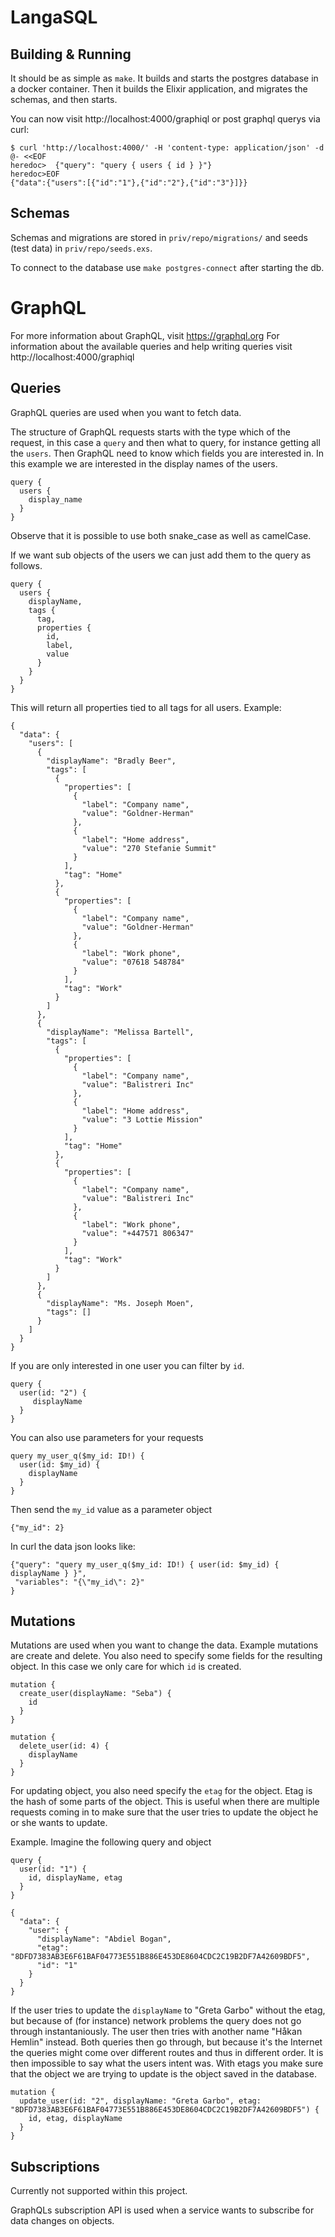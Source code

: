 # LangaSQL

## Building & Running

It should be as simple as `make`.  It builds and starts the postgres
database in a docker container.  Then it builds the Elixir
application, and migrates the schemas, and then starts.

You can now visit http://localhost:4000/graphiql
or post graphql querys via curl:

    $ curl 'http://localhost:4000/' -H 'content-type: application/json' -d @- <<EOF
    heredoc>  {"query": "query { users { id } }"}
    heredoc>EOF
    {"data":{"users":[{"id":"1"},{"id":"2"},{"id":"3"}]}}

## Schemas

Schemas and migrations are stored in `priv/repo/migrations/` and seeds
(test data) in `priv/repo/seeds.exs`.

To connect to the database use `make postgres-connect` after starting the db.

# GraphQL

For more information about GraphQL, visit https://graphql.org
For information about the available queries and help writing queries
visit http://localhost:4000/graphiql

## Queries

GraphQL queries are used when you want to fetch data.

The structure of GraphQL requests starts with the type which of the
request, in this case a `query` and then what to query, for instance
getting all the `users`. Then GraphQL need to know which fields you
are interested in. In this example we are interested in the display
names of the users.

```
query {
  users {
    display_name
  }
}
```

Observe that it is possible to use both snake_case as well as
camelCase.

If we want sub objects of the users we can just add them to the query as follows.

```
query {
  users {
    displayName,
    tags {
      tag,
      properties {
        id,
        label,
        value
      }
    }
  }
}
```

This will return all properties tied to all tags for all users.
Example:

```
{
  "data": {
    "users": [
      {
        "displayName": "Bradly Beer",
        "tags": [
          {
            "properties": [
              {
                "label": "Company name",
                "value": "Goldner-Herman"
              },
              {
                "label": "Home address",
                "value": "270 Stefanie Summit"
              }
            ],
            "tag": "Home"
          },
          {
            "properties": [
              {
                "label": "Company name",
                "value": "Goldner-Herman"
              },
              {
                "label": "Work phone",
                "value": "07618 548784"
              }
            ],
            "tag": "Work"
          }
        ]
      },
      {
        "displayName": "Melissa Bartell",
        "tags": [
          {
            "properties": [
              {
                "label": "Company name",
                "value": "Balistreri Inc"
              },
              {
                "label": "Home address",
                "value": "3 Lottie Mission"
              }
            ],
            "tag": "Home"
          },
          {
            "properties": [
              {
                "label": "Company name",
                "value": "Balistreri Inc"
              },
              {
                "label": "Work phone",
                "value": "+447571 806347"
              }
            ],
            "tag": "Work"
          }
        ]
      },
      {
        "displayName": "Ms. Joseph Moen",
        "tags": []
      }
    ]
  }
}
```

If you are only interested in one user you can filter by `id`.

```
query {
  user(id: "2") {
     displayName
  }
}
```

You can also use parameters for your requests

```
query my_user_q($my_id: ID!) {
  user(id: $my_id) {
    displayName
  }
}
```
Then send the `my_id` value as a parameter object

```
{"my_id": 2}
```

In curl the data json looks like:

```
{"query": "query my_user_q($my_id: ID!) { user(id: $my_id) { displayName } }",
 "variables": "{\"my_id\": 2}"
}
```

## Mutations

Mutations are used when you want to change the data. Example mutations
are create and delete. You also need to specify some fields for the
resulting object. In this case we only care for which `id` is created.

```
mutation {
  create_user(displayName: "Seba") {
    id
  }
}
```

```
mutation {
  delete_user(id: 4) {
    displayName
  }
}
```

For updating object, you also need specify the `etag` for the
object. Etag is the hash of some parts of the object. This is useful
when there are multiple requests coming in to make sure that the user
tries to update the object he or she wants to update.

Example. Imagine the following query and object

```
query {
  user(id: "1") {
    id, displayName, etag
  }
}
```

```
{
  "data": {
    "user": {
      "displayName": "Abdiel Bogan",
      "etag": "8DFD7383AB3E6F61BAF04773E551B886E453DE8604CDC2C19B2DF7A42609BDF5",
      "id": "1"
    }
  }
}
```

If the user tries to update the `displayName` to "Greta Garbo" without
the etag, but because of (for instance) network problems the query
does not go through instantaniously. The user then tries with another
name "Håkan Hemlin" instead. Both queries then go through, but because
it's the Internet the queries might come over different routes and
thus in different order. It is then impossible to say what the users
intent was. With etags you make sure that the object we are trying to
update is the object saved in the database.

```
mutation {
  update_user(id: "2", displayName: "Greta Garbo", etag: "8DFD7383AB3E6F61BAF04773E551B886E453DE8604CDC2C19B2DF7A42609BDF5") {
    id, etag, displayName
  }
}
```


## Subscriptions

Currently not supported within this project.

GraphQLs subscription API is used when a service wants to subscribe
for data changes on objects.
